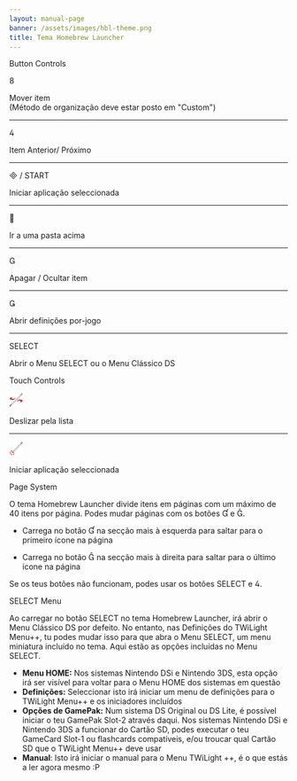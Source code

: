 ```yaml
---
layout: manual-page
banner: /assets/images/hbl-theme.png
title: Tema Homebrew Launcher
---
```


<div id="button-controls" class="section-title">Button Controls</div>
<div class="section-body">
    <div class="button-action-group">
        <p class="button-action button">&#xE079;</p>
        <p class="button-action-text">Mover item<br>(Método de organização deve estar posto em "Custom")</p>
    </div>
    <hr>
    <div class="button-action-group">
        <p class="button-action button">&#xE07E;</p>
        <p class="button-action-text">Item Anterior/ Próximo</p>
    </div>
    <hr>
    <div class="button-action-group">
        <p class="button-action"><span class="button">&#xE000; /</span> START</p>
        <p class="button-action-text">Iniciar aplicação seleccionada</p>
    </div>
    <hr>
    <div class="button-action-group">
        <p class="button-action button">&#xE001;</p>
        <p class="button-action-text">Ir a uma pasta acima</p>
    </div>
    <hr>
    <div class="button-action-group">
        <p class="button-action button">&#xE002;</p>
        <p class="button-action-text">Apagar / Ocultar item</p>
    </div>
    <hr>
    <div class="button-action-group">
        <p class="button-action button">&#xE003;</p>
        <p class="button-action-text">Abrir definições por-jogo</p>
    </div>
    <hr>
    <div class="button-action-group">
        <p class="button-action">SELECT</p>
        <p class="button-action-text">Abrir o Menu SELECT ou o Menu Clássico DS</p>
    </div>
</div>

<div id="touch-controls" class="section-title">Touch Controls</div>
<div class="section-body">
    <div class="button-action-group">
        <p class="button-action"><img src="/assets/images/left-right.png"></p>
        <p class="button-action-text">Deslizar pela lista</p>
    </div>
    <hr>
    <div class="button-action-group">
        <p class="button-action"><img src="/assets/images/tap.png"></p>
        <p class="button-action-text">Iniciar aplicação seleccionada</p>
    </div>
    <!-- <hr>
    <div>
        <p>
            If the Sort Method is set to "Custom", you can drag the icon up to move it.
        </p>
    </div> -->
</div>

<div id="page-system" class="section-title">Page System</div>
<div class="section-body">
    <p>
        O tema Homebrew Launcher divide itens em páginas com um máximo de 40 itens por página. Podes mudar páginas com os botões &#xE004; e &#xE005;.
    </p>
    <ul>
        <li><p>Carrega no botão &#xE004; na secção mais à esquerda para saltar para o primeiro ícone na página</p></li>
        <li><p>Carrega no botão &#xE005; na secção mais à direita para saltar para o último ícone na página</p></li>
    </ul>
    <p>
        Se os teus botões não funcionam, podes usar os botões SELECT e &#xE07E;.
    </p>
</div>

<div id="select-menu" class="section-title">SELECT Menu</div>
<div class="section-body">
    <p>
        Ao carregar no botão SELECT no tema Homebrew Launcher, irá abrir o Menu Clássico DS por defeito. No entanto, nas Definições do TWiLight Menu++, tu podes mudar isso para que abra o Menu SELECT, um menu miniatura incluído no tema. Aqui estão as opções incluídas no Menu SELECT.
    </p>
    <ul>
        <li><strong>Menu HOME:</strong> Nos sistemas Nintendo DSi e Nintendo 3DS, esta opção irá ser visível para voltar para o Menu HOME dos sistemas em questão</li>
        <li><strong>Definições:</strong> Seleccionar isto irá iniciar um menu de definições para o TWiLight Menu++ e os iniciadores incluídos</li>
        <li><strong>Opções de GamePak:</strong> Num sistema DS Original ou DS Lite, é possível iniciar o teu GamePak Slot-2 através daqui. Nos sistemas Nintendo DSi e Nintendo 3DS a funcionar do Cartão SD, podes executar o teu GameCard Slot-1 ou flashcards compatíveis, e/ou troucar qual Cartão SD que o TWiLight Menu++ deve usar</li>
        <li><strong>Manual</strong>: Isto irá iniciar o manual para o Menu TWiLight ++, é o que estás a ler agora mesmo :P</li>
    </ul>
</div>
